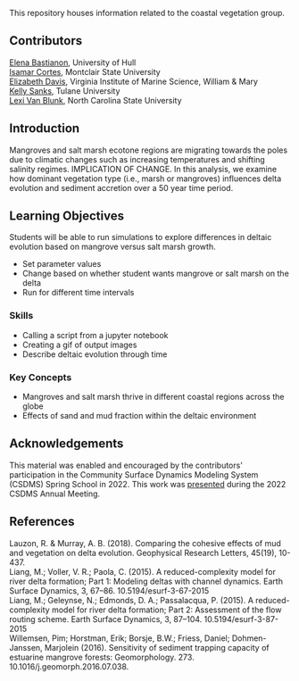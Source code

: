 This repository houses information related to the coastal vegetation group. 

## Contributors
[Elena Bastianon](https://www.hull.ac.uk/staff-directory/elena-bastianon), University of Hull <br />
[Isamar Cortes](https://msu-coastaldynamics.squarespace.com/our-team), Montclair State University <br />
[Elizabeth Davis](https://liz-davis.net), Virginia Institute of Marine Science, William & Mary <br />
[Kelly Sanks](https://sse.tulane.edu/content/kelly-sanks), Tulane University <br />
[Lexi Van Blunk](https://chaz.wordpress.ncsu.edu/people/), North Carolina State University

## Introduction
Mangroves and salt marsh ecotone regions are migrating towards the poles due to climatic changes such as increasing temperatures and shifting salinity regimes. IMPLICATION OF CHANGE. In this analysis, we examine how dominant vegetation type (i.e., marsh or mangroves) influences delta evolution and sediment accretion over a 50 year time period.

## Learning Objectives
Students will be able to run simulations to explore differences in deltaic evolution based on mangrove versus salt marsh growth.

* Set parameter values
* Change based on whether student wants mangrove or salt marsh on the delta
* Run for different time intervals

### Skills
* Calling a script from a jupyter notebook
* Creating a gif of output images
* Describe deltaic evolution through time

### Key Concepts
* Mangroves and salt marsh thrive in different coastal regions across the globe
* Effects of sand and mud fraction within the deltaic environment


## Acknowledgements
This material was enabled and encouraged by the contributors' participation in the Community Surface Dynamics Modeling System (CSDMS) Spring School in 2022. This work was [presented](https://docs.google.com/presentation/d/1cbtoDjHqp55DL6QAqcN4Qq-_cWcGRhF7ubgK3-Nt650/edit?usp=sharing) during the 2022 CSDMS Annual Meeting.

## References
Lauzon, R. & Murray, A. B. (2018). Comparing the cohesive effects of mud and vegetation on delta evolution. Geophysical Research Letters, 45(19), 10-437. <br />
Liang, M.; Voller, V. R.; Paola, C. (2015). A reduced-complexity model for river delta formation; Part 1: Modeling deltas with channel dynamics. Earth Surface Dynamics, 3, 67–86. 10.5194/esurf-3-67-2015 <br />
Liang, M.; Geleynse, N.; Edmonds, D. A.; Passalacqua, P. (2015). A reduced-complexity model for river delta formation; Part 2: Assessment of the flow routing scheme. Earth Surface Dynamics, 3, 87–104. 10.5194/esurf-3-87-2015 <br />
Willemsen, Pim; Horstman, Erik; Borsje, B.W.; Friess, Daniel; Dohmen-Janssen, Marjolein (2016). Sensitivity of sediment trapping capacity of estuarine mangrove forests: Geomorphology. 273. 10.1016/j.geomorph.2016.07.038.
